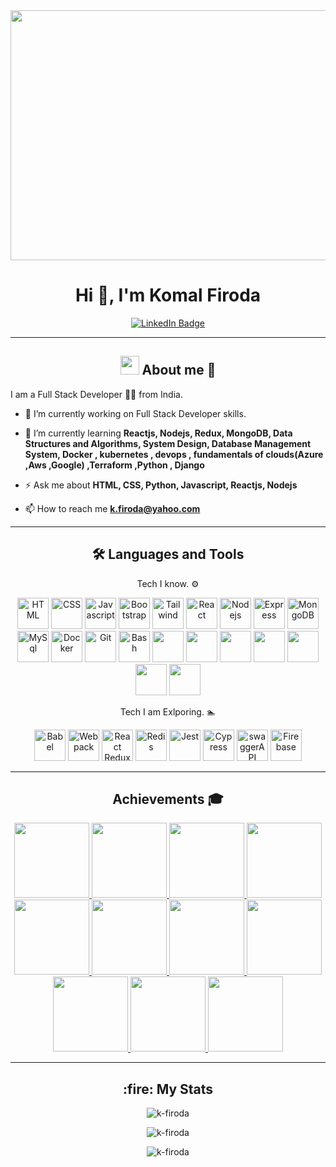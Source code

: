 <div align="center">
  <img src="https://www.guvi.in/blog/wp-content/uploads/2021/02/Full-Stack-Developer.png" height="400" width="700" />
</div>

<link rel="stylesheet" href="https://cdn.jsdelivr.net/gh/devicons/devicon@v2.15.1/devicon.min.css">

<h1 align="center">Hi 👋, I'm Komal Firoda</h1>

<div id="badges" align="center">
  <a href="https://www.linkedin.com/in/komal-firoda-95b157aa/">
    <img src="https://img.shields.io/badge/LinkedIn-blue?style=for-the-badge&logo=linkedin&logoColor=white" alt="LinkedIn Badge"/>
  </a>
</div>

---

<h2 align="center"> <img src="https://media3.giphy.com/media/8qOVVhycI9SgeYn3zd/giphy.gif?cid=ecf05e4768wb07q3d2xt2txcih0p21ra626uyup3f13ig250&rid=giphy.gif&ct=g" width="30"> About me 📄</h2>

I am a Full Stack Developer 👩‍💻 from India.

- 🔭 I’m currently working on Full Stack Developer skills.

- 🌱 I’m currently learning **Reactjs, Nodejs, Redux, MongoDB, Data Structures and Algorithms, System Design, Database Management System, Docker , kubernetes , devops , fundamentals of clouds(Azure ,Aws ,Google) ,Terraform ,Python , Django** 

- ⚡ Ask me about **HTML, CSS, Python, Javascript, Reactjs, Nodejs**

- 📫 How to reach me **k.firoda@yahoo.com**

---
<h2 align="center"> 🛠️ Languages and Tools </h2>

<div align="center">
  
  <p> Tech I know. ⚙️ </p>
<img src="https://cdn.jsdelivr.net/gh/devicons/devicon/icons/html5/html5-plain-wordmark.svg" alt="HTML" height="50" width="50" />
<img src="https://cdn.jsdelivr.net/gh/devicons/devicon/icons/css3/css3-plain-wordmark.svg" alt="CSS" height="50" width="50" />
<img src="https://cdn.jsdelivr.net/gh/devicons/devicon/icons/javascript/javascript-plain.svg" alt="Javascript" height="50" width="50" />
<img src="https://cdn.jsdelivr.net/gh/devicons/devicon/icons/bootstrap/bootstrap-original-wordmark.svg" alt="Bootstrap" height="50" width="50" />
<img src="https://cdn.jsdelivr.net/gh/devicons/devicon/icons/tailwindcss/tailwindcss-plain.svg" alt="Tailwind" height="50" width="50" />
<img src="https://cdn.jsdelivr.net/gh/devicons/devicon/icons/react/react-original-wordmark.svg" alt="React" height="50" width="50" />
<img src="https://cdn.jsdelivr.net/gh/devicons/devicon/icons/nodejs/nodejs-plain-wordmark.svg" alt="Nodejs" height="50" width="50" />
<img src="https://cdn.jsdelivr.net/gh/devicons/devicon/icons/express/express-original-wordmark.svg" alt="Express" height="50" width="50" />
<img src="https://cdn.jsdelivr.net/gh/devicons/devicon/icons/mongodb/mongodb-plain-wordmark.svg" alt="MongoDB" height="50" width="50" /><img src="https://cdn.jsdelivr.net/gh/devicons/devicon/icons/mysql/mysql-plain-wordmark.svg" alt="MySql" height="50" width="50" />
<img src="https://cdn.jsdelivr.net/gh/devicons/devicon/icons/docker/docker-plain-wordmark.svg" alt="Docker" height="50" width="50" />
<img src="https://cdn.jsdelivr.net/gh/devicons/devicon/icons/git/git-plain-wordmark.svg" alt="Git" height="50" width="50" />
<img src="https://cdn.jsdelivr.net/gh/devicons/devicon/icons/bash/bash-original.svg" alt="Bash" height="50" width="50" />
<img src="https://cdn.jsdelivr.net/gh/devicons/devicon/icons/python/python-plain-wordmark.svg" height="50" width="50" />
<img src="https://cdn.jsdelivr.net/gh/devicons/devicon/icons/kubernetes/kubernetes-plain-wordmark.svg" height="50" width="50" />
<img src="https://cdn.jsdelivr.net/gh/devicons/devicon/icons/terraform/terraform-plain-wordmark.svg" height="50" width="50" />
<img src="https://cdn.jsdelivr.net/gh/devicons/devicon/icons/postgresql/postgresql-plain-wordmark.svg" height="50" width="50" />
<img src="https://cdn.jsdelivr.net/gh/devicons/devicon/icons/azure/azure-plain-wordmark.svg" height="50" width="50" />
<img src="https://cdn.jsdelivr.net/npm/devicon-2.2@2.2.0/icons/django/django-original.svg" height="50" width="50" />
<img src="https://cdn.jsdelivr.net/npm/devicon-2.2@2.2.0/icons/wordpress/wordpress-original.svg" height="50" width="50" />

  <p> Tech I am Exlporing. 🏊 </p>
<img src="https://cdn.jsdelivr.net/gh/devicons/devicon/icons/babel/babel-original.svg" alt="Babel" height="50" width="50" />
<img src="https://cdn.jsdelivr.net/gh/devicons/devicon/icons/webpack/webpack-original-wordmark.svg" alt="Webpack" height="50" width="50" />
<img src="https://cdn.jsdelivr.net/gh/devicons/devicon/icons/redux/redux-original.svg" alt="React Redux" height="50" width="50" />
<img src="https://cdn.jsdelivr.net/gh/devicons/devicon/icons/redis/redis-plain-wordmark.svg" alt="Redis" height="50" width="50" />
<img src="https://cdn.jsdelivr.net/gh/devicons/devicon/icons/jest/jest-plain.svg" alt="Jest" height="50" width="50" />
<img src="https://user-images.githubusercontent.com/76507095/191493842-216d99e9-9438-4bf2-a350-300294204384.jpg" alt="Cypress" height="50" width="50" />
<img src="https://user-images.githubusercontent.com/76507095/191493904-d3a9f032-543d-4cc7-9d00-63dac6e3877c.png" alt="swaggerAPI" height="50" width="50" />
<img src="https://cdn.jsdelivr.net/gh/devicons/devicon/icons/firebase/firebase-plain-wordmark.svg" alt="Firebase" height="50" width="50" />
</div>

---
<div align="center">
<h2>Achievements 🎓</h2>
<a href="https://www.credly.com/earner/earned/badge/0a01036b-271d-4ac5-a6be-d445d41599d1"><img src="https://images.credly.com/size/680x680/images/49c40b34-794d-41c6-ace2-ec9a53a175de/Application_Development_using_Microservices_and_Serverless.png" height=120 width=120 /> </a>
<a href="https://www.credly.com/earner/earned/badge/717f4b59-0aef-412c-9115-7969e4487b25"><img src="https://images.credly.com/size/680x680/images/ad39795a-4538-45e6-90fe-fd137c0c6651/image.png" height=120 width=120 /> </a>
<a href="https://www.credly.com/earner/earned/badge/e0f13b95-c014-454c-9306-cc3e0ea92c85"><img src="https://images.credly.com/size/680x680/images/73c1a67e-b3e8-44f1-a049-a91532e4f19c/Developing_Cloud_Apps_with_Node.js_and_React.png" height=120 width=120 /> </a>
<a href="https://www.credly.com/earner/earned/badge/fd7d4624-fd98-42b1-b399-dea506151229"><img src="https://images.credly.com/size/680x680/images/5e15f28e-93cb-4e91-9813-febd4b72c53f/image.png" height=120 width=120 /> </a>
<a href="https://www.credly.com/earner/earned/badge/15a129ad-51e0-42ba-a4b3-19e6ee065151"><img src="https://images.credly.com/size/680x680/images/3545154f-08b4-4f6f-9592-c356d7108965/Developing_Cloud_Native_Applications.png" height=120 width=120 /> </a>
<a href="https://www.credly.com/earner/earned/badge/88bcfb08-2a59-4cc8-bc63-76612eec9192"><img src="https://images.credly.com/size/680x680/images/a3ff2154-3ad0-4bbf-8405-c84e777bdc9a/Developing_Applications_with_SQL__Databases__and_Django.png" height=120 width=120 /> </a>
<a href="https://www.credly.com/earner/earned/badge/57878322-27a4-49ba-9741-2acbdd67a326"><img src="https://images.credly.com/size/680x680/images/3cd98d8a-c224-4f8f-a839-d0a87422f2c1/Python_Project_for_AI_and_Application_Development.png" height=120 width=120 /> </a>
<a href="https://www.credly.com/earner/earned/badge/67e346fa-fc41-49e3-86de-9a61a6862818"><img src="https://images.credly.com/size/680x680/images/0571ab1d-f43b-43d9-9c68-8ebd0ebd61b7/Python_for_Data_Sci_and_AI_Foundational.png" height=120 width=120 /> </a>
<a href="https://www.credly.com/earner/earned/badge/d35b3b60-c152-4cf3-9d78-736d0316e53e"><img src="https://images.credly.com/size/680x680/images/2d178f89-4816-4190-8c4a-3bdbfec9db01/Dev_Skills_Network_-_Cloud_Computing_Core.png" height=120 width=120 /> </a>
<a href="https://www.credly.com/earner/earned/badge/d5b70a2a-1fab-4c9b-a6dd-881d7f534fc1"><img src="https://images.credly.com/size/680x680/images/6240e108-1407-4773-8621-cc2e4736d4e6/Web_Development_with_HTML-CSS-JavaScript_Essentials.png" height=120 width=120 /> </a>
<a href="https://www.credly.com/earner/earned/badge/f1317684-f4cb-48c3-bc77-a6963734879f"><img src="https://images.credly.com/size/680x680/images/23859131-d0ff-4f44-900f-bac86165b941/image.png" height=120 width=120 /> </a>

</div>

---
<h2 align="center"> :fire: My Stats </h2>

<div align="center">
<p align="center"><img  src="https://github-readme-stats.vercel.app/api?username=k-firoda&show_icons=true&locale=en&theme=lightcontrast" alt="k-firoda" /></p>

<p align="center"><img  src="https://github-readme-streak-stats.herokuapp.com/?user=k-firoda&theme=lightcontrast" alt="k-firoda" /></p>

<p align="center"><img  src="https://github-readme-stats.vercel.app/api/top-langs/?username=k-firoda&layout=compact&theme=vision-friendly-light" alt="k-firoda" /></p> 

</div>
